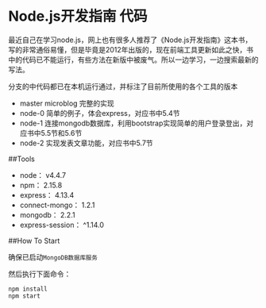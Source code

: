 # Node.js开发指南 代码
最近自己在学习node.js，网上也有很多人推荐了《Node.js开发指南》这本书，写的非常通俗易懂，但是毕竟是2012年出版的，现在前端工具更新如此之快，书中的代码已不能运行，有些方法在新版中被废气。所以一边学习，一边搜索最新的写法。

分支的中代码都已在本机运行通过，并标注了目前所使用的各个工具的版本

* master  microblog 完整的实现
* node-0  简单的例子，体会express，对应书中5.4节
* node-1  连接mongodb数据库，利用bootstrap实现简单的用户登录登出，对应书中5.5节和5.6节
* node-2  实现发表文章功能，对应书中5.7节

##Tools

* node： v4.4.7
* npm： 2.15.8
* express： 4.13.4
* connect-mongo： 1.2.1
* mongodb： 2.2.1
* express-session： ^1.14.0

##How To Start

确保已启动`MongoDB数据库服务`

然后执行下面命令：

```
npm install
npm start
```
